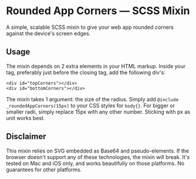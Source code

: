 # Rounded App Corners — SCSS Mixin
A simple, scalable SCSS mixin to give your web app rounded corners against the device's screen edges.

## Usage
The mixin depends on 2 extra elements in your HTML markup. Inside your <body> tag, preferably just before the closing </body> tag, add the following div's:

	<div id="topCorners"></div>
	<div id="bottomCorners"></div>

The mixin takes 1 argument: the size of the radius. Simply add   <code>@include _roundedAppCorners(15px)</code> to your CSS styles for <code>body{}</code>. For bigger or smaller radii, simply replace 15px with any other number. Sticking with px as unit works best.

## Disclaimer
This mixin relies on SVG embedded as Base64 and pseudo-elements. If the browser doesn't support any of these technologies, the mixin will break. It's tested on Mac and iOS only, and works beautifully on those platforms. No guarantees for other platforms.